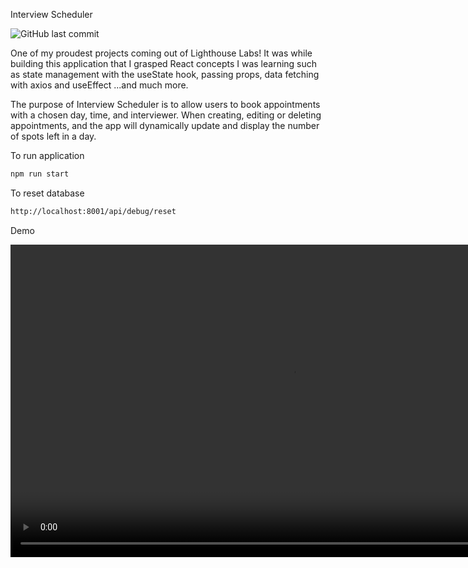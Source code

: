 Interview Scheduler

![GitHub last commit](https://img.shields.io/github/last-commit/AnshaalHussain/Interview-Scheduler)

One of my proudest projects coming out of Lighthouse Labs! It was while building this application that I grasped React concepts I was learning such as state management with the useState hook, passing props, data fetching with axios and useEffect ...and much more.


The purpose of Interview Scheduler is to allow users to book appointments with a chosen day, time, and interviewer. When creating, editing or deleting appointments, and the app will dynamically update and display the number of spots left in a day.

To run application

```bash
npm run start
```

To reset database

```bash
http://localhost:8001/api/debug/reset
```
Demo

<video width="900" height="500" controls>
  <source src="Interview_Scheduler_Demo.mov" type="video/mp4">
</video>